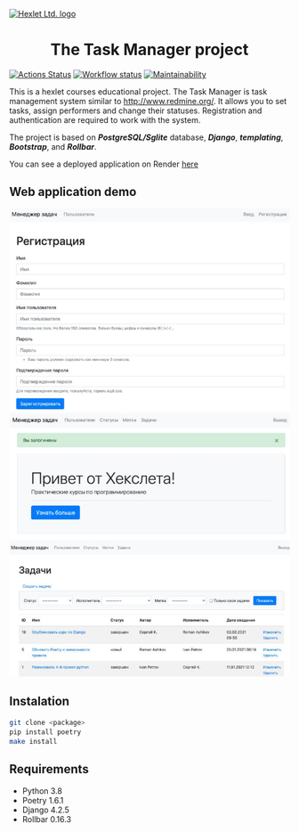 [![Hexlet Ltd. logo](https://beribuy.ru/uploads/blog-ck/59ece66cc0acd6a69b64bdbefeefab2f.webp)](https://ru.hexlet.io/pages/about?utm_source=github&utm_medium=link&utm_campaign=python-package)

<h1 align="center">The Task Manager project</h1>

[![Actions Status](https://github.com/Dmitriy-Parfimovich/python-project-52/workflows/hexlet-check/badge.svg)](https://github.com/Dmitriy-Parfimovich/python-project-52/actions)
[![Workflow status](https://github.com/Dmitriy-Parfimovich/python-project-52/actions/workflows/hexlet-check.yml/badge.svg)](https://github.com/Dmitriy-Parfimovich/python-project-52/actions)
[![Maintainability](https://api.codeclimate.com/v1/badges/1be226fe25ee292148e5/maintainability)](https://codeclimate.com/github/Dmitriy-Parfimovich/python-project-52/maintainability)

This is a hexlet courses educational project.
The Task Manager is task management system similar to http://www.redmine.org/. It allows you to set tasks, assign performers and change their statuses. Registration and authentication are required to work with the system.

The project is based on ***PostgreSQL/Sglite*** database, ***Django***, ***templating***, ***Bootstrap***, and ***Rollbar***.

You can see a deployed application on Render [here](https://python-project-52-qmem.onrender.com)

## Web application demo
![Readme_1.jpg](./Readme_1.jpg)
![Readme_2.jpg](./Readme_2.jpg)
![Readme_3.jpg](./Readme_3.jpg)

## Instalation

```sh
git clone <package>
pip install poetry
make install
```

## Requirements

- Python 3.8
- Poetry 1.6.1
- Django 4.2.5
- Rollbar 0.16.3
